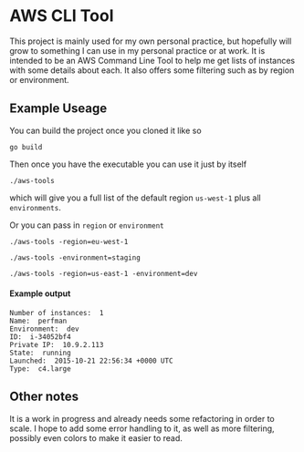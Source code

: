 # AWS CLI Tool

This project is mainly used for my own personal practice, but hopefully will grow to something I can use in my personal practice or at work. It is intended to be an AWS Command Line Tool to help me get lists of instances with some details about each. It also offers some filtering such as by region or environment.

## Example Useage

You can build the project once you cloned it like so

```
go build
```

Then once you have the executable you can use it just by itself

```
./aws-tools
```
which will give you a full list of the default region `us-west-1` plus all `environments`.

Or you can pass in `region` or `environment`

```
./aws-tools -region=eu-west-1
```

```
./aws-tools -environment=staging
```

```
./aws-tools -region=us-east-1 -environment=dev
```

#### Example output

```
Number of instances:  1
Name:  perfman
Environment:  dev
ID:  i-34052bf4
Private IP:  10.9.2.113
State:  running
Launched:  2015-10-21 22:56:34 +0000 UTC
Type:  c4.large
```

## Other notes

It is a work in progress and already needs some refactoring in order to scale. I hope to add some error handling to it, as well as more filtering, possibly even colors to make it easier to read. 
